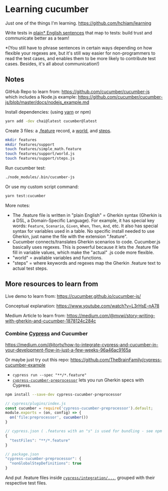 # Learning cucumber

Just one of the things I'm learning. <https://github.com/hchiam/learning>

Write tests in [plain* English sentences](https://github.com/hchiam/learning-cucumber/blob/master/features/simple_math.feature) that map to tests: build trust and communicate better as a team!

*(You still have to phrase sentences in certain ways depending on how flexible your regexes are, but it's still way easier for non-programmers to read the test cases, and enables them to be more likely to contribute test cases. Besides, it's all about communication!)

## Notes

GitHub Repo to learn from: <https://github.com/cucumber/cucumber-js> which includes a Node.js example: <https://github.com/cucumber/cucumber-js/blob/master/docs/nodejs_example.md>

Install dependencies: (using [yarn](https://github.com/hchiam/learning-yarn) or npm)

```bash
yarn add -dev chai@latest cucumber@latest
```

Create 3 files: a [.feature](https://github.com/hchiam/learning-cucumber/blob/master/features/simple_math.feature) record, a [world](https://github.com/hchiam/learning-cucumber/blob/master/features/support/world.js), and [steps](https://github.com/hchiam/learning-cucumber/blob/master/features/support/steps.js).

```bash
mkdir features
mkdir features/support
touch features/simple_math.feature
touch features/support/world.js
touch features/support/steps.js
```

Run cucumber test:

```bash
./node_modules/.bin/cucumber-js
```

Or use my custom script command:

```bash
yarn test:cucumber
```

More notes:

- The .feature file is written in "plain English" = Gherkin syntax (Gherkin is a DSL, a Domain-Specific Language). For example, it has special key words: `Feature`, `Scenario`, `Given`, `When`, `Then`, `And`, etc. It also has special syntax for variables used in a table. No specific install needed to use Gherkin, just name the file with the extension ".feature".
- Cucumber connects/translates Gherkin scenarios to code. Cucumber.js basically uses regexes. This is powerful because it lets the .feature file fill in variable values, which make the "actual" .js code more flexible.
- "world" = available variables and functions.
- "steps" = where keywords and regexes map the Gherkin .feature text to actual test steps.

## More resources to learn from

Live demo to learn from: <https://cucumber.github.io/cucumber-js/>

Conceptual explanation: <https://www.youtube.com/watch?v=L3rHsE-nA78>

Medium Article to learn from: <https://medium.com/@mvwi/story-writing-with-gherkin-and-cucumber-1878124c284c>

### Combine [Cypress](https://github.com/hchiam/learning-cypress) and Cucumber

<https://medium.com/@itortv/how-to-integrate-cypress-and-cucumber-in-your-development-flow-in-just-a-few-weeks-96a46ac9165a>

Or maybe just try out this repo: <https://github.com/TheBrainFamily/cypress-cucumber-example>

- `cypress run --spec "**/*.feature"`
- [`cypress-cucumber-preprocessor`](https://www.npmjs.com/package/cypress-cucumber-preprocessor) lets you run Gherkin specs with Cypress.

```bash
npm install --save-dev cypress-cucumber-preprocessor
```

```js
// cypress/plugins/index.js
const cucumber = require('cypress-cucumber-preprocessor').default;
module.exports = (on, config) => {
  on('file:preprocessor', cucumber())
}

// cypress.json ( .features with an "s" is used for bundling - see npm notes: https://www.npmjs.com/package/cypress-cucumber-preprocessor )
{
  "testFiles": "**/*.feature"
}

// package.json
"cypress-cucumber-preprocessor": {
  "nonGlobalStepDefinitions": true
}
```

And put .feature files inside [`cypress/integration/...`](https://github.com/TheBrainFamily/cypress-cucumber-example/tree/master/cypress/integration), grouped with their respective test files.
